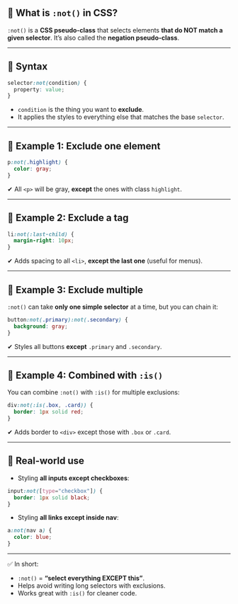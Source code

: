 ## 🔹 What is `:not()` in CSS?

`:not()` is a **CSS pseudo-class** that selects elements **that do NOT match a given selector**.
It’s also called the **negation pseudo-class**.

---

## 🔹 Syntax

```css
selector:not(condition) {
  property: value;
}
```

* `condition` is the thing you want to **exclude**.
* It applies the styles to everything else that matches the base `selector`.

---

## 🔹 Example 1: Exclude one element

```css
p:not(.highlight) {
  color: gray;
}
```

✔ All `<p>` will be gray, **except** the ones with class `highlight`.

---

## 🔹 Example 2: Exclude a tag

```css
li:not(:last-child) {
  margin-right: 10px;
}
```

✔ Adds spacing to all `<li>`, **except the last one** (useful for menus).

---

## 🔹 Example 3: Exclude multiple

`:not()` can take **only one simple selector** at a time, but you can chain it:

```css
button:not(.primary):not(.secondary) {
  background: gray;
}
```

✔ Styles all buttons **except** `.primary` and `.secondary`.

---

## 🔹 Example 4: Combined with `:is()`

You can combine `:not()` with `:is()` for multiple exclusions:

```css
div:not(:is(.box, .card)) {
  border: 1px solid red;
}
```

✔ Adds border to `<div>` except those with `.box` or `.card`.

---

## 🔹 Real-world use

* Styling **all inputs except checkboxes**:

```css
input:not([type="checkbox"]) {
  border: 1px solid black;
}
```

* Styling **all links except inside nav**:

```css
a:not(nav a) {
  color: blue;
}
```

---

✅ In short:

* `:not()` = **“select everything EXCEPT this”**.
* Helps avoid writing long selectors with exclusions.
* Works great with `:is()` for cleaner code.